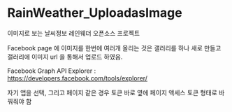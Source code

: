 # RainWeather_UploadasImage
이미지로 보는 날씨정보 레인웨더 오픈소스 프로젝트

Facebook page 에 이미지를 한번에 여러개 올리는 것은 갤러리를 하나 새로 만들고 갤러리에 이미지 url 을 통해서 업로드 하였음.

Facebook Graph API Explorer : https://developers.facebook.com/tools/explorer/

자기 앱을 선택, 그리고 페이지 같은 경우 토큰 바로 옆에 페이지 액세스 토큰 형태로 바꿔줘야 함
